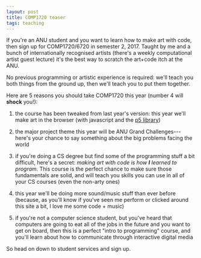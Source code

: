 ```yaml
---
layout: post
title: COMP1720 teaser
tags: teaching
---
```


If you're an ANU student and you want to learn how to make art with code, then
sign up for COMP1720/6720 in semester 2, 2017. Taught by me and a bunch of
internationally recognised artists (there's a weekly computational artist guest
lecture) it's the best way to scratch the art+code itch at the ANU.

No previous programming or artistic experience is required: we'll teach you both
things from the ground up, then we'll teach you to put them together.

Here are 5 reasons you should take COMP1720 this year (number 4 will **shock**
you!):

1. the course has been tweaked from last year's version: this year we'll make
   art in the browser (with javascript and the [p5 library](https://p5js.org/))
   
2. the major project theme this year will be ANU Grand Challenges---here's your
   chance to say something about the big problems facing the world
   
3. if you're doing a CS degree but find some of the programming stuff a bit
   difficult, here's a secret: *making art with code is how **I** learned to
   program*. This course is the perfect chance to make sure those fundamentals
   are solid, and will teach you skills you can use in all of your CS courses
   (even the non-arty ones)

4. this year we'll be doing more sound/music stuff than ever before (because, as
   you'll know if you've seen me perform or clicked around this site a bit, I
   love me some code + music)

5. if you're not a computer science student, but you've heard that computers are
   going to eat all of the jobs in the future and you want to get on board, then
   this is a perfect "intro to programming" course, and you'll learn about how
   to communicate through interactive digital media

So head on down to student services and sign up.
